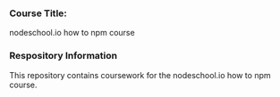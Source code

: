 ### Course Title: 
nodeschool.io how to npm course

### Respository Information
This repository contains coursework for the nodeschool.io  how to npm course.

